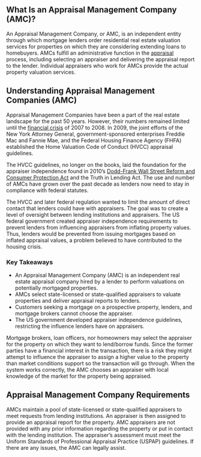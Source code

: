 ## What Is an Appraisal Management Company (AMC)?

An Appraisal Management Company, or AMC, is an independent entity through which mortgage lenders order residential real estate valuation services for properties on which they are considering extending loans to homebuyers. AMCs fulfill an administrative function in the [appraisal](https://www.investopedia.com/terms/a/appraisal.asp) process, including selecting an appraiser and delivering the appraisal report to the lender. Individual appraisers who work for AMCs provide the actual property valuation services.

## Understanding Appraisal Management Companies (AMC)

Appraisal Management Companies have been a part of the real estate landscape for the past 50 years. However, their numbers remained limited until the [financial crisis](https://www.investopedia.com/articles/economics/09/financial-crisis-review.asp) of 2007 to 2008. In 2009, the joint efforts of the New York Attorney General, government-sponsored enterprises Freddie Mac and Fannie Mae, and the Federal Housing Finance Agency (FHFA) established the Home Valuation Code of Conduct (HVCC) appraisal guidelines.

The HVCC guidelines, no longer on the books, laid the foundation for the appraiser independence found in 2010’s [Dodd-Frank Wall Street Reform and Consumer Protection Act](https://www.investopedia.com/terms/d/dodd-frank-financial-regulatory-reform-bill.asp) and the Truth in Lending Act. The use and number of AMCs have grown over the past decade as lenders now need to stay in compliance with federal statutes.

The HVCC and later federal regulation wanted to limit the amount of direct contact that lenders could have with appraisers. The goal was to create a level of oversight between lending institutions and appraisers. The US federal government created appraiser independence requirements to prevent lenders from influencing appraisers from inflating property values. Thus, lenders would be prevented from issuing mortgages based on inflated appraisal values, a problem believed to have contributed to the housing crisis.

### Key Takeaways

-   An Appraisal Management Company (AMC) is an independent real estate appraisal company hired by a lender to perform valuations on potentially mortgaged properties.
-   AMCs select state-licensed or state-qualified appraisers to valuate properties and deliver appraisal reports to lenders.
-   Customers seeking a mortgage on a prospective property, lenders, and mortgage brokers cannot choose the appraiser.
-   The US government developed appraiser independence guidelines, restricting the influence lenders have on appraisers.

Mortgage brokers, loan officers, nor homeowners may select the appraiser for the property on which they want to lend/borrow funds. Since the former parties have a financial interest in the transaction, there is a risk they might attempt to influence the appraiser to assign a higher value to the property than market conditions support so the transaction will go through. When the system works correctly, the AMC chooses an appraiser with local knowledge of the market for the property being appraised.

## Appraisal Management Company Requirements

AMCs maintain a pool of state-licensed or state-qualified appraisers to meet requests from lending institutions. An appraiser is then assigned to provide an appraisal report for the property. AMC appraisers are not provided with any prior information regarding the property or put in contact with the lending institution. The appraiser’s assessment must meet the Uniform Standards of Professional Appraisal Practice (USPAP) guidelines. If there are any issues, the AMC can legally assist.